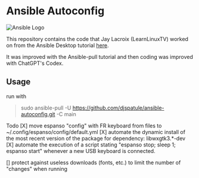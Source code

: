 # Ansible Autoconfig
![Ansible Logo](https://www.learnlinux.tv/wp-content/uploads/2020/12/ansible-e1607524003363.png)

This repository contains the code that Jay Lacroix (LearnLinuxTV) worked on from the Ansible Desktop tutorial [here](https://youtu.be/gIDywsGBqf4).

It was improved with the Ansible-pull tutorial and then coding was improved with ChatGPT's Codex.

## Usage
run with 
> sudo ansible-pull -U https://github.com/djspatule/ansible-autoconfig.git -C main

Todo
[X] move espanso "config" with FR keyboard from files to ~/.config/espanso/config/default.yml
[X] automate the dynamic install of the most recent version of the package for dependency: libwxgtk3.*-dev
[X] automate the execution of a script stating "espanso stop; sleep 1; espanso start" whenever a new USB keyboard is connected.


[] protect against useless downloads (fonts, etc.) to limit the number of "changes" when running